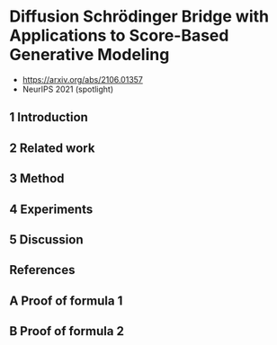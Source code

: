 # Diffusion Schrödinger Bridge with Applications to Score-Based Generative Modeling

- https://arxiv.org/abs/2106.01357
- NeurIPS 2021 (spotlight)

## 1 Introduction

## 2 Related work

## 3 Method

## 4 Experiments

## 5 Discussion

## References

## A Proof of formula 1

## B Proof of formula 2
